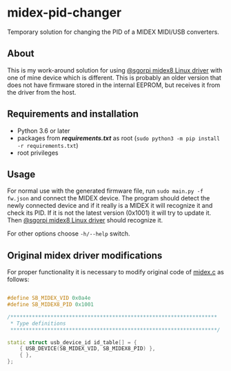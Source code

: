 # midex-pid-changer
Temporary solution for changing the PID of a MIDEX MIDI/USB converters.


## About
This is my work-around solution for using [@sgorpi midex8 Linux driver][driver] with one of mine device which is different.
This is probably an older version that does not have firmware stored in the internal EEPROM, but receives it from the driver from the host.


## Requirements and installation

* Python 3.6 or later
* packages from ***requirements.txt*** as root (`sudo python3 -m pip install -r requirements.txt`)
* root privileges

## Usage

For normal use with the generated firmware file, run `sudo main.py -f fw.json` and connect the MIDEX device. The program should detect the newly connected device and if it really is a MIDEX it will recognize it and check its PID. If it is not the latest version (0x1001) it will try to update it.
Then [@sgorpi midex8 Linux driver][driver] should recognize it.


For other options choose `-h/--help` switch.

## Original midex driver modifications

For proper functionality it is necessary to modify original code of [midex.c] as follows:

```cpp

#define SB_MIDEX_VID 0x0a4e
#define SB_MIDEX8_PID 0x1001

/*******************************************************************
 * Type definitions
 *******************************************************************/

static struct usb_device_id id_table[] = {
	{ USB_DEVICE(SB_MIDEX_VID, SB_MIDEX8_PID) },
	{ },
};

```


[//]: # (links)

[driver]: <https://github.com/sgorpi/midex8>
[midex.c]: <https://github.com/sgorpi/midex8/blob/master/src/kernel/sound/usb/midex/midex.c>
